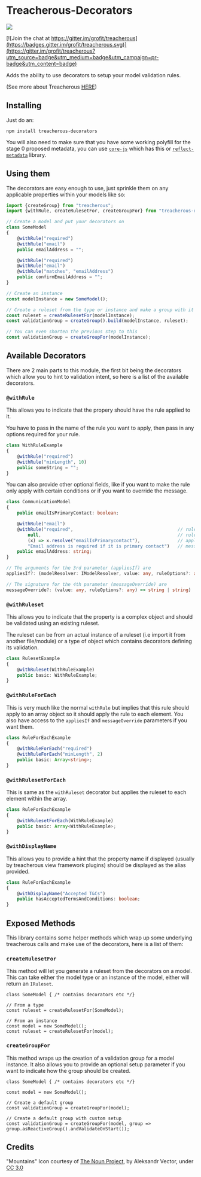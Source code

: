 # Treacherous-Decorators

<img src="https://user-images.githubusercontent.com/927201/29661471-03b5ee16-88bc-11e7-880d-d8c027b264c8.png"/> 

[![Join the chat at https://gitter.im/grofit/treacherous](https://badges.gitter.im/grofit/treacherous.svg)](https://gitter.im/grofit/treacherous?utm_source=badge&utm_medium=badge&utm_campaign=pr-badge&utm_content=badge)

Adds the ability to use decorators to setup your model validation rules.

(See more about Treacherous [HERE](https://github.com/grofit/treacherous))

## Installing

Just do an:

```
npm install treacherous-decorators
```

You will also need to make sure that you have some working polyfill for the stage 0 proposed metadata, you can use [`core-js`](https://github.com/zloirock/core-js) which has this or [`reflect-metadata`](https://github.com/rbuckton/reflect-metadata) library.

## Using them

The decorators are easy enough to use, just sprinkle them on any applicable properties within your models like so:

```ts
import {createGroup} from "treacherous";
import {withRule, createRulesetFor, createGroupFor} from "treacherous-decorators";

// Create a model and put your decorators on
class SomeModel
{
    @withRule("required")
    @withRule("email")
    public emailAddress = "";

    @withRule("required")
    @withRule("email")
    @withRule("matches", "emailAddress")
    public confirmEmailAddress = "";
}

// Create an instance
const modelInstance = new SomeModel();

// Create a ruleset from the type or instance and make a group with it
const ruleset = createRulesetFor(modelInstance);
const validationGroup = createGroup().build(modelInstance, ruleset);

// You can even shorten the previous step to this
const validationGroup = createGroupFor(modelInstance);
```

## Available Decorators

There are 2 main parts to this module, the first bit being the decorators which allow you to hint to validation intent, so here is a list of the available decorators.

### `@withRule`

This allows you to indicate that the propery should have the rule applied to it.

You have to pass in the name of the rule you want to apply, then pass in any options required for your rule.

```ts
class WithRuleExample
{
    @withRule("required")
    @withRule("minLength", 10)
    public someString = "";
}
```

You can also provide other optional fields, like if you want to make the rule only apply with certain conditions or if you want to override the message.

```ts
class CommunicationModel
{
    public emailIsPrimaryContact: boolean;

    @withRule("email")
    @withRule("required",                                       // rule name
        null,                                                   // rule options
        (x) => x.resolve("emailIsPrimarycontact"),              // applies if
        "Email address is required if it is primary contact")   // message override
    public emailAddress: string;
}

// The arguments for the 3rd parameter (appliesIf) are
appliesIf?: (modelResolver: IModelResolver, value: any, ruleOptions?: any) => boolean | boolean

// The signature for the 4th parameter (messageOverride) are
messageOverride?: (value: any, ruleOptions?: any) => string | string)
```

### `@withRuleset`

This allows you to indicate that the property is a complex object and should be validated using an existing ruleset. 

The ruleset can be from an actual instance of a ruleset (i.e import it from another file/module) or a type of object which contains decorators defining its validation.

```ts
class RulesetExample
{       
    @withRuleset(WithRuleExample)
    public basic: WithRuleExample;
}
```

### `@withRuleForEach`

This is very much like the normal `withRule` but implies that this rule should apply to an array object so it should apply the rule to each element. You also have access to the `appliesIf` and `messageOverride` parameters if you want them.

```ts
class RuleForEachExample
{       
    @withRuleForEach("required")
    @withRuleForEach("minLength", 2)
    public basic: Array<string>;
}
```

### `@withRulesetForEach`

This is same as the `withRuleset` decorator but applies the ruleset to each element within the array.

```ts
class RuleForEachExample
{       
    @withRulesetForEach(WithRuleExample)
    public basic: Array<WithRuleExample>;
}
```

### `@withDisplayName`

This allows you to provide a hint that the property name if displayed (usually by treacherous view framework plugins) should be displayed as the alias provided.

```ts
class RuleForEachExample
{       
    @withDisplayName("Accepted T&Cs")
    public hasAcceptedTermsAndConditions: boolean;
}
```

## Exposed Methods

This library contains some helper methods which wrap up some underlying treacherous calls and make use of the decorators, here is a list of them:

### `createRulesetFor`

This method will let you generate a ruleset from the decorators on a model. This can take either the model type or an instance of the model, either will return an `IRuleset`.

```
class SomeModel { /* contains decorators etc */}

// From a type
const ruleset = createRulesetFor(SomeModel);

// From an instance
const model = new SomeModel();
const ruleset = createRulesetFor(model);
```

### `createGroupFor`

This method wraps up the creation of a validation group for a model instance. It also allows you to provide an optional setup parameter if you want to indicate how the group should be created.

```
class SomeModel { /* contains decorators etc */}

const model = new SomeModel();

// Create a default group
const validationGroup = createGroupFor(model);

// Create a default group with custom setup
const validationGroup = createGroupFor(model, group => group.asReactiveGroup().andValidateOnStart());
```

## Credits

"Mountains" Icon courtesy of [The Noun Project](https://thenounproject.com/), by Aleksandr Vector, under [CC 3.0](http://creativecommons.org/licenses/by/3.0/us/)